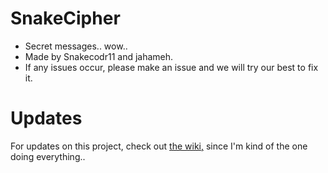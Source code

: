 # SnakeCipher
- Secret messages.. wow..
- Made by Snakecodr11 and jahameh.
- If any issues occur, please make an issue and we will try our best to fix it.
# Updates
For updates on this project, check out <a href="https://github.com/Snakecodr11/SnakeCipher/wiki">the wiki,</a> since I'm kind of the one doing everything..
